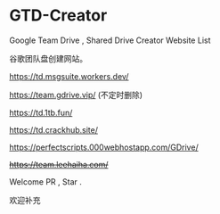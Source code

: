 # GTD-Creator
Google Team Drive , Shared Drive Creator Website List

谷歌团队盘创建网站。

https://td.msgsuite.workers.dev/

https://team.gdrive.vip/ (不定时删除)

https://td.1tb.fun/

https://td.crackhub.site/



https://perfectscripts.000webhostapp.com/GDrive/

~~https://team.leehaiha.com/~~

Welcome PR , Star .

欢迎补充
